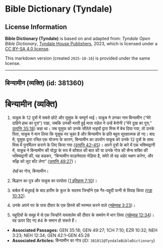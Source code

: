 # Bible Dictionary (Tyndale)

## License Information

**Bible Dictionary (Tyndale)** is based on and adapted from: _Tyndale Open Bible Dictionary_, [Tyndale House Publishers](https://tyndaleopenresources.com/), 2023, which is licensed under a [CC BY-SA 4.0 license](https://creativecommons.org/licenses/by-sa/4.0/legalcode.en).

This markdown version (created `2025-10-16`) is provided under the same license.



--------------------------------

## बिन्यामीन (व्यक्ति) (id: 381360)

बिन्यामीन (व्यक्ति)
===================

1. याकूब के 12 पुत्रों में सबसे छोटे और यूसुफ के सम्पूर्ण भाई। याकूब ने उनका नाम बिन्यामीन (“मेरे दाहिने हाथ का पुत्र”) रखा, जबकि उनकी मरती हुई माता राहेल ने उन्हें बेनोनी (“मेरे दुख का पुत्र,” [उत्पत्ति 35:18](https://ref.ly/Gen35:18)) कहा था। जब यूसुफ को उनके सौतेले भाइयों द्वारा मिस्र में बेच दिया गया, तो उनके पिता, याकूब ने मान लिया कि यूसुफ मर चुका है और बिन्यामीन के प्रति बहुत सुरक्षात्मक हो गए। बाद में, यूसुफ द्वारा रचित एक योजना के कारण, बिन्यामीन का उपयोग याकूब को उनके 12 पुत्रों के साथ मिस्र में पुनर्मिलन कराने के लिए किया गया ([उत्पत्ति 42–45](https://ref.ly/Gen42:1-Gen45:28))। अपने पुत्रों के बारे में एक भविष्यद्वानी में, याकूब ने बिन्यामीन की योद्धा के रूप में कौशल की बात की या उनके गोत्र की सैन्य शक्ति की भविष्यद्वानी की, यह कहकर, “बिन्यामीन फाड़नेवाला भेड़िया है, सवेरे तो वह अहेर भक्षण करेगा, और साँझ को लूट बाँट लेगा” ([उत्पत्ति 49:27](https://ref.ly/Gen49:27))।

    *देखें* का गोत्र, बिन्यामीन।

2. बिल्हान का पुत्र और याकूब का परपोता ([1 इतिहास 7:10](https://ref.ly/1Chr7:10))।
3. बाबेल में बंधुवाई के बाद हारीम के कुल के सदस्य जिन्होंने एक गैर\-यहूदी पत्नी से विवाह किया ([एज्रा 10:32](https://ref.ly/Ezra10:32)).
4. उनके अपने घर के पास दीवार के एक हिस्से की मरम्मत करने वाले ([नहेम्याह 3:23](https://ref.ly/Neh3:23))।
5. यहूदियों के समूह में से एक जिन्होंने यरूशलेम की दीवार के समर्पण में भाग लिया ([नहेम्याह 12:34](https://ref.ly/Neh12:34))। वह ऊपर दिए गए \#4 के समान हो सकते हैं।

* **Associated Passages:** GEN 35:18; GEN 49:27; 1CH 7:10; EZR 10:32; NEH 3:23; NEH 12:34; GEN 42:1–GEN 45:28
* **Associated Articles:** बिन्यामीन का गोत्र (ID: `381011@TyndaleBibleDictionary`)

